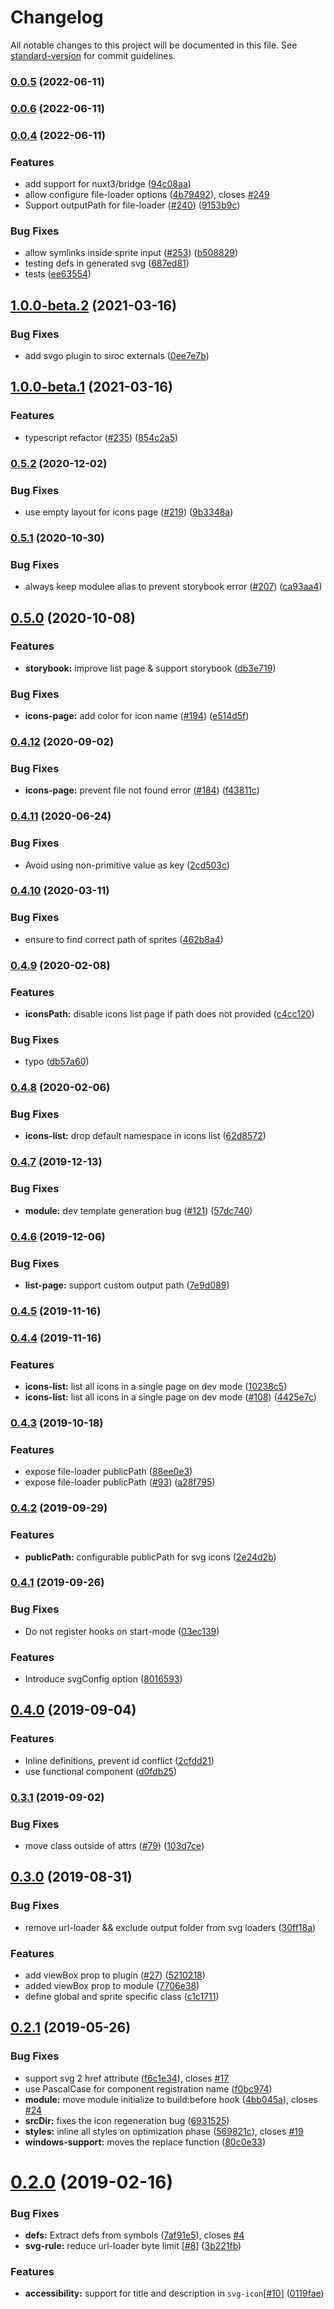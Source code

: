 # Changelog

All notable changes to this project will be documented in this file. See [standard-version](https://github.com/conventional-changelog/standard-version) for commit guidelines.

### [0.0.5](https://github.com/nuxt-community/svg-sprite-module/compare/v0.0.6...v0.0.5) (2022-06-11)

### [0.0.6](https://github.com/nuxt-community/svg-sprite-module/compare/v0.0.4...v0.0.6) (2022-06-11)

### [0.0.4](https://github.com/nuxt-community/svg-sprite-module/compare/v1.0.0-beta.2...v0.0.4) (2022-06-11)


### Features

* add support for nuxt3/bridge ([94c08aa](https://github.com/nuxt-community/svg-sprite-module/commit/94c08aae68030b3c50472cfea4ef8d08b94c66ac))
* allow configure file-loader options ([4b79492](https://github.com/nuxt-community/svg-sprite-module/commit/4b79492bb2cb0105483f3ac57e4a6846eee8f53e)), closes [#249](https://github.com/nuxt-community/svg-sprite-module/issues/249)
* Support outputPath for file-loader ([#240](https://github.com/nuxt-community/svg-sprite-module/issues/240)) ([9153b9c](https://github.com/nuxt-community/svg-sprite-module/commit/9153b9cf940dd75dbc2940df04ea22f8259201e1))


### Bug Fixes

* allow symlinks inside sprite input ([#253](https://github.com/nuxt-community/svg-sprite-module/issues/253)) ([b508829](https://github.com/nuxt-community/svg-sprite-module/commit/b508829ef3f006da65ea1a4708b6f3a5c7929522))
* testing defs in generated svg ([687ed81](https://github.com/nuxt-community/svg-sprite-module/commit/687ed81fc2080b17af0b9dabc404d4655cf7d4ed))
* tests ([ee63554](https://github.com/nuxt-community/svg-sprite-module/commit/ee6355463982b26706c84da3e6c9e9a51b6a3434))

## [1.0.0-beta.2](https://github.com/nuxt-community/svg-sprite-module/compare/v1.0.0-beta.1...v1.0.0-beta.2) (2021-03-16)


### Bug Fixes

* add svgo plugin to siroc externals ([0ee7e7b](https://github.com/nuxt-community/svg-sprite-module/commit/0ee7e7bfe1a46e0ede0ebc06d3249310372fc6bd))

## [1.0.0-beta.1](https://github.com/nuxt-community/svg-sprite-module/compare/v0.5.2...v1.0.0-beta.1) (2021-03-16)


### Features

* typescript refactor ([#235](https://github.com/nuxt-community/svg-sprite-module/issues/235)) ([854c2a5](https://github.com/nuxt-community/svg-sprite-module/commit/854c2a54832b72f5d35218d11be856dd4a412ea1))

### [0.5.2](https://github.com/nuxt-community/svg-sprite-module/compare/v0.5.1...v0.5.2) (2020-12-02)


### Bug Fixes

* use empty layout for icons page ([#219](https://github.com/nuxt-community/svg-sprite-module/issues/219)) ([9b3348a](https://github.com/nuxt-community/svg-sprite-module/commit/9b3348a773ee06b8dd03bfa631cd5434fb505958))

### [0.5.1](https://github.com/nuxt-community/svg-sprite-module/compare/v0.5.0...v0.5.1) (2020-10-30)


### Bug Fixes

* always keep modulee alias to prevent storybook error ([#207](https://github.com/nuxt-community/svg-sprite-module/issues/207)) ([ca93aa4](https://github.com/nuxt-community/svg-sprite-module/commit/ca93aa40cbdb9e8745a568254995cc9a98d902ad))

## [0.5.0](https://github.com/nuxt-community/svg-sprite-module/compare/v0.4.12...v0.5.0) (2020-10-08)


### Features

* **storybook:** improve list page & support storybook ([db3e719](https://github.com/nuxt-community/svg-sprite-module/commit/db3e719a9814a89b00ed1bf14dbf13f83d31ecaa))


### Bug Fixes

* **icons-page:** add color for icon name ([#194](https://github.com/nuxt-community/svg-sprite-module/issues/194)) ([e514d5f](https://github.com/nuxt-community/svg-sprite-module/commit/e514d5f44827ec9302609e6b114bf49a995cab69))

### [0.4.12](https://github.com/nuxt-community/svg-sprite-module/compare/v0.4.11...v0.4.12) (2020-09-02)


### Bug Fixes

* **icons-page:** prevent file not found error ([#184](https://github.com/nuxt-community/svg-sprite-module/issues/184)) ([f43811c](https://github.com/nuxt-community/svg-sprite-module/commit/f43811c15c0ae21dc8d5bb7dfa6488b1f0a34642))

### [0.4.11](https://github.com/nuxt-community/svg-sprite-module/compare/v0.4.10...v0.4.11) (2020-06-24)


### Bug Fixes

* Avoid using non-primitive value as key ([2cd503c](https://github.com/nuxt-community/svg-sprite-module/commit/2cd503cc6586e87e6897ec0adde2a331eedc03d6))

### [0.4.10](https://github.com/nuxt-community/svg-sprite-module/compare/v0.4.9...v0.4.10) (2020-03-11)


### Bug Fixes

* ensure to find correct path of sprites ([462b8a4](https://github.com/nuxt-community/svg-sprite-module/commit/462b8a41bf14ce7405e8d5769ffa42d8dfc6a7fb))

### [0.4.9](https://github.com/nuxt-community/svg-sprite-module/compare/v0.4.8...v0.4.9) (2020-02-08)


### Features

* **iconsPath:** disable icons list page if path does not provided ([c4cc120](https://github.com/nuxt-community/svg-sprite-module/commit/c4cc120a833807b3fe0d570970ebe3bd56b93974))


### Bug Fixes

* typo ([db57a60](https://github.com/nuxt-community/svg-sprite-module/commit/db57a601e58c4f43f7257e107fe697c1d9b116f6))

### [0.4.8](https://github.com/nuxt-community/svg-sprite-module/compare/v0.4.7...v0.4.8) (2020-02-06)


### Bug Fixes

* **icons-list:** drop default namespace in icons list ([62d8572](https://github.com/nuxt-community/svg-sprite-module/commit/62d857260af0038593195a463923e2f89db8d821))

### [0.4.7](https://github.com/nuxt-community/svg-sprite-module/compare/v0.4.6...v0.4.7) (2019-12-13)


### Bug Fixes

* **module:** dev template generation bug ([#121](https://github.com/nuxt-community/svg-sprite-module/issues/121)) ([57dc740](https://github.com/nuxt-community/svg-sprite-module/commit/57dc740a9f6ef3f90673232b0aea8a5e2dde9b33))

### [0.4.6](https://github.com/nuxt-community/svg-sprite-module/compare/v0.4.5...v0.4.6) (2019-12-06)


### Bug Fixes

* **list-page:** support custom output path ([7e9d089](https://github.com/nuxt-community/svg-sprite-module/commit/7e9d089914d841fdd1dea33a5248f827e21bbbee))

### [0.4.5](https://github.com/nuxt-community/svg-sprite-module/compare/v0.4.4...v0.4.5) (2019-11-16)

### [0.4.4](https://github.com/nuxt-community/svg-sprite-module/compare/v0.4.3...v0.4.4) (2019-11-16)


### Features

* **icons-list:** list all icons in a single page on dev mode ([10238c5](https://github.com/nuxt-community/svg-sprite-module/commit/10238c5))
* **icons-list:** list all icons in a single page on dev mode ([#108](https://github.com/nuxt-community/svg-sprite-module/issues/108)) ([4425e7c](https://github.com/nuxt-community/svg-sprite-module/commit/4425e7c))

### [0.4.3](https://github.com/nuxt-community/svg-sprite-module/compare/v0.4.2...v0.4.3) (2019-10-18)


### Features

* expose file-loader publicPath ([88ee0e3](https://github.com/nuxt-community/svg-sprite-module/commit/88ee0e3))
* expose file-loader publicPath ([#93](https://github.com/nuxt-community/svg-sprite-module/issues/93)) ([a28f795](https://github.com/nuxt-community/svg-sprite-module/commit/a28f795))

### [0.4.2](https://github.com/nuxt-community/svg-sprite-module/compare/v0.4.1...v0.4.2) (2019-09-29)


### Features

* **publicPath:** configurable publicPath for svg icons ([2e24d2b](https://github.com/nuxt-community/svg-sprite-module/commit/2e24d2b))

### [0.4.1](https://github.com/nuxt-community/svg-sprite-module/compare/v0.4.0...v0.4.1) (2019-09-26)


### Bug Fixes

* Do not register hooks on start-mode ([03ec139](https://github.com/nuxt-community/svg-sprite-module/commit/03ec139))

### Features

* Introduce svgConfig option ([8016593](https://github.com/nuxt-community/svg-sprite-module/commit/8016593))

## [0.4.0](https://github.com/nuxt-community/svg-sprite-module/compare/v0.3.1...v0.4.0) (2019-09-04)


### Features

* Inline definitions, prevent id conflict ([2cfdd21](https://github.com/nuxt-community/svg-sprite-module/commit/2cfdd21))
* use functional component ([d0fdb25](https://github.com/nuxt-community/svg-sprite-module/commit/d0fdb25))

### [0.3.1](https://github.com/nuxt-community/svg-sprite-module/compare/v0.3.0...v0.3.1) (2019-09-02)


### Bug Fixes

* move class outside of attrs ([#79](https://github.com/nuxt-community/svg-sprite-module/issues/79)) ([103d7ce](https://github.com/nuxt-community/svg-sprite-module/commit/103d7ce))



## [0.3.0](https://github.com/nuxt-community/svg-sprite-module/compare/v0.2.1...v0.3.0) (2019-08-31)


### Bug Fixes

* remove url-loader && exclude output folder from svg loaders ([30ff18a](https://github.com/nuxt-community/svg-sprite-module/commit/30ff18a))


### Features

* add viewBox prop to plugin ([#27](https://github.com/nuxt-community/svg-sprite-module/issues/27)) ([5210218](https://github.com/nuxt-community/svg-sprite-module/commit/5210218))
* added viewBox prop to module ([7706e38](https://github.com/nuxt-community/svg-sprite-module/commit/7706e38))
* define global and sprite specific class ([c1c1711](https://github.com/nuxt-community/svg-sprite-module/commit/c1c1711))



## [0.2.1](https://github.com/nuxt-community/svg-sprite-module/compare/v0.2.0...v0.2.1) (2019-05-26)


### Bug Fixes

* support svg 2 href attribute ([f6c1e34](https://github.com/nuxt-community/svg-sprite-module/commit/f6c1e34)), closes [#17](https://github.com/nuxt-community/svg-sprite-module/issues/17)
* use PascalCase for component registration name ([f0bc974](https://github.com/nuxt-community/svg-sprite-module/commit/f0bc974))
* **module:** move module initialize to build:before hook ([4bb045a](https://github.com/nuxt-community/svg-sprite-module/commit/4bb045a)), closes [#24](https://github.com/nuxt-community/svg-sprite-module/issues/24)
* **srcDir:** fixes the icon regeneration bug  ([6931525](https://github.com/nuxt-community/svg-sprite-module/commit/6931525))
* **styles:** inline all styles on optimization phase ([569821c](https://github.com/nuxt-community/svg-sprite-module/commit/569821c)), closes [#19](https://github.com/nuxt-community/svg-sprite-module/issues/19)
* **windows-support:** moves the replace function ([80c0e33](https://github.com/nuxt-community/svg-sprite-module/commit/80c0e33))



# [0.2.0](https://github.com/nuxt-community/svg-sprite-module/compare/v0.1.0...v0.2.0) (2019-02-16)


### Bug Fixes

* **defs:** Extract defs from symbols ([7af91e5](https://github.com/nuxt-community/svg-sprite-module/commit/7af91e5)), closes [#4](https://github.com/nuxt-community/svg-sprite-module/issues/4)
* **svg-rule:** reduce url-loader byte limit [[#8](https://github.com/nuxt-community/svg-sprite-module/issues/8)] ([3b221fb](https://github.com/nuxt-community/svg-sprite-module/commit/3b221fb))


### Features

* **accessibility:** support for title and description in `svg-icon`[[#10](https://github.com/nuxt-community/svg-sprite-module/issues/10)] ([0119fae](https://github.com/nuxt-community/svg-sprite-module/commit/0119fae))
